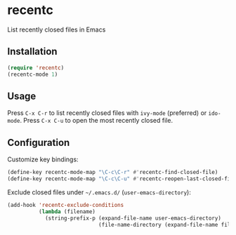 # recentc
List recently closed files in Emacs

## Installation

```lisp
(require 'recentc)
(recentc-mode 1)
```

## Usage

Press `C-x C-r` to list recently closed files with `ivy-mode`
(preferred) or `ido-mode`. Press `C-x C-u` to open the most recently
closed file.

## Configuration

Customize key bindings:

```lisp
(define-key recentc-mode-map "\C-c\C-r" #'recentc-find-closed-file)
(define-key recentc-mode-map "\C-c\C-u" #'recentc-reopen-last-closed-file)
```


Exclude closed files under `~/.emacs.d/` (`user-emacs-directory`):

```lisp
(add-hook 'recentc-exclude-conditions
          (lambda (filename)
            (string-prefix-p (expand-file-name user-emacs-directory)
                             (file-name-directory (expand-file-name filename)))))
```
